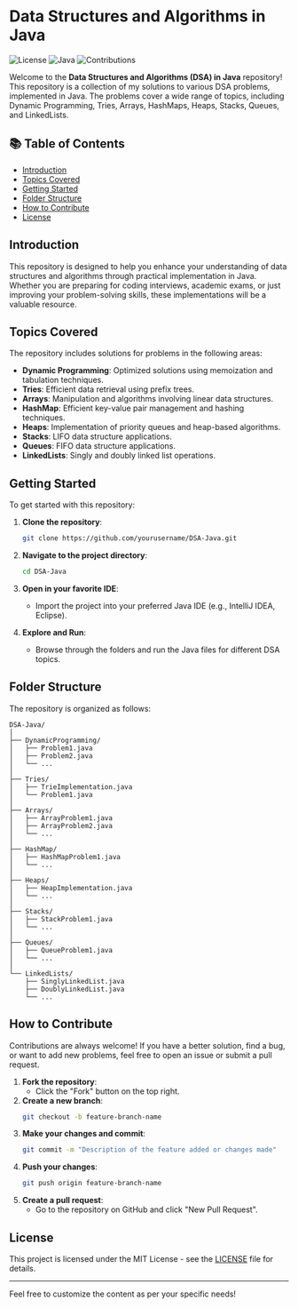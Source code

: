 # Data Structures and Algorithms in Java

![License](https://img.shields.io/badge/license-MIT-blue.svg)
![Java](https://img.shields.io/badge/Java-11+-orange.svg)
![Contributions](https://img.shields.io/badge/contributions-welcome-brightgreen.svg)

Welcome to the **Data Structures and Algorithms (DSA) in Java** repository! This repository is a collection of my solutions to various DSA problems, implemented in Java. The problems cover a wide range of topics, including Dynamic Programming, Tries, Arrays, HashMaps, Heaps, Stacks, Queues, and LinkedLists.

## 📚 Table of Contents

- [Introduction](#introduction)
- [Topics Covered](#topics-covered)
- [Getting Started](#getting-started)
- [Folder Structure](#folder-structure)
- [How to Contribute](#how-to-contribute)
- [License](#license)

## Introduction

This repository is designed to help you enhance your understanding of data structures and algorithms through practical implementation in Java. Whether you are preparing for coding interviews, academic exams, or just improving your problem-solving skills, these implementations will be a valuable resource.

## Topics Covered

The repository includes solutions for problems in the following areas:

- **Dynamic Programming**: Optimized solutions using memoization and tabulation techniques.
- **Tries**: Efficient data retrieval using prefix trees.
- **Arrays**: Manipulation and algorithms involving linear data structures.
- **HashMap**: Efficient key-value pair management and hashing techniques.
- **Heaps**: Implementation of priority queues and heap-based algorithms.
- **Stacks**: LIFO data structure applications.
- **Queues**: FIFO data structure applications.
- **LinkedLists**: Singly and doubly linked list operations.

## Getting Started

To get started with this repository:

1. **Clone the repository**:
    ```bash
    git clone https://github.com/yourusername/DSA-Java.git
    ```
2. **Navigate to the project directory**:
    ```bash
    cd DSA-Java
    ```
3. **Open in your favorite IDE**:
    - Import the project into your preferred Java IDE (e.g., IntelliJ IDEA, Eclipse).

4. **Explore and Run**:
    - Browse through the folders and run the Java files for different DSA topics.

## Folder Structure

The repository is organized as follows:

```
DSA-Java/
│
├── DynamicProgramming/
│   ├── Problem1.java
│   ├── Problem2.java
│   └── ...
│
├── Tries/
│   ├── TrieImplementation.java
│   └── Problem1.java
│
├── Arrays/
│   ├── ArrayProblem1.java
│   ├── ArrayProblem2.java
│   └── ...
│
├── HashMap/
│   ├── HashMapProblem1.java
│   └── ...
│
├── Heaps/
│   ├── HeapImplementation.java
│   └── ...
│
├── Stacks/
│   ├── StackProblem1.java
│   └── ...
│
├── Queues/
│   ├── QueueProblem1.java
│   └── ...
│
└── LinkedLists/
    ├── SinglyLinkedList.java
    ├── DoublyLinkedList.java
    └── ...
```

## How to Contribute

Contributions are always welcome! If you have a better solution, find a bug, or want to add new problems, feel free to open an issue or submit a pull request. 

1. **Fork the repository**:
    - Click the "Fork" button on the top right.
2. **Create a new branch**:
    ```bash
    git checkout -b feature-branch-name
    ```
3. **Make your changes and commit**:
    ```bash
    git commit -m "Description of the feature added or changes made"
    ```
4. **Push your changes**:
    ```bash
    git push origin feature-branch-name
    ```
5. **Create a pull request**:
    - Go to the repository on GitHub and click "New Pull Request".

## License

This project is licensed under the MIT License - see the [LICENSE](LICENSE) file for details.

---

Feel free to customize the content as per your specific needs!
